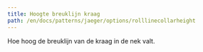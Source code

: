 ```yaml
---
title: Hoogte breuklijn kraag
path: /en/docs/patterns/jaeger/options/rolllinecollarheight
---
```


Hoe hoog de breuklijn van de kraag in de nek valt.